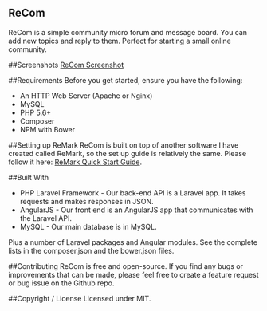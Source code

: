 ## ReCom
ReCom is a simple community micro forum and message board. You can add new topics and reply to them. Perfect for starting a small online community.

##Screenshots
[ReCom Screenshot](http://h4z.it/Image/898116_recomScreen2.PNG "Recome Screenshot")

##Requirements
Before you get started, ensure you have the following:

- An HTTP Web Server (Apache or Nginx)
- MySQL
- PHP 5.6+
- Composer
- NPM with Bower

##Setting up ReMark
ReCom is built on top of another software I have created called ReMark, so the set up guide is relatively the same. Please follow it here:
[ReMark Quick Start Guide](https://github.com/Technopathic/ReMark/wiki/ReMark-Quick-Start).

##Built With
- PHP Laravel Framework - Our back-end API is a Laravel app. It takes requests and makes responses in JSON.
- AngularJS - Our front end is an AngularJS app that communicates with the Laravel API.
- MySQL - Our main database is in MySQL.

Plus a number of Laravel packages and Angular modules. See the complete lists in the composer.json and the bower.json files.

##Contributing
ReCom is free and open-source. If you find any bugs or improvements that can be made, please feel free to create a feature request or bug issue on the Github repo.

##Copyright / License
Licensed under MIT.
